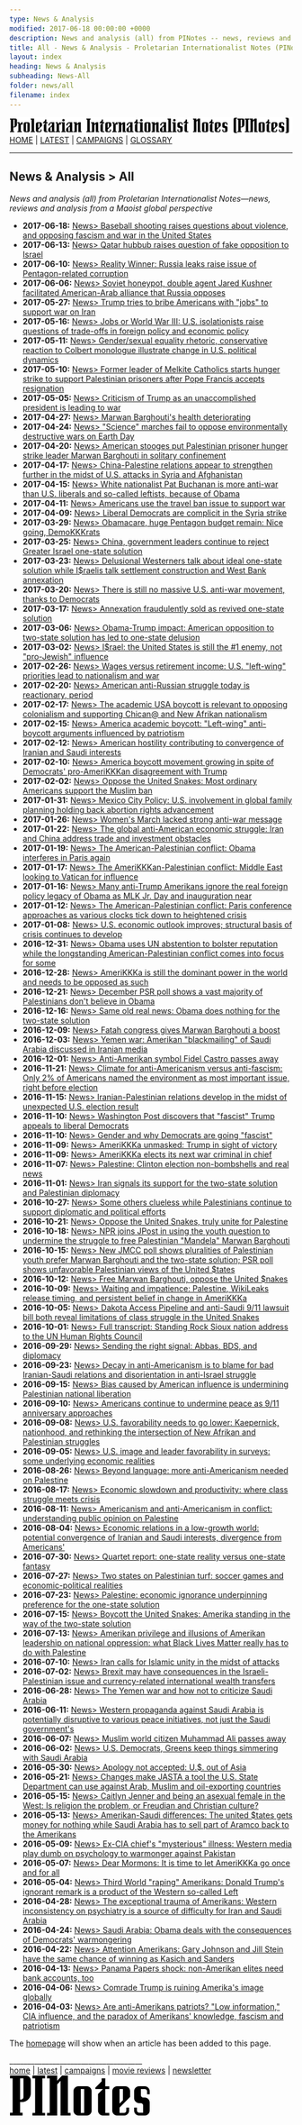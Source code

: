 ```yaml
---
type: News & Analysis
modified: 2017-06-18 00:00:00 +0000
description: News and analysis (all) from PINotes -- news, reviews and analysis from a Maoist global perspective
title: All - News & Analysis - Proletarian Internationalist Notes (PINotes)
layout: index
heading: News & Analysis
subheading: News-All
folder: news/all
filename: index
---
```

<div class="hide"><p id="banner-md"><a href="../../index.md"><img src="../../_layouts/images/banner_small_600.png" alt="Proletarian Internationalist Notes (PINotes)" /></a><br /><a href="../../index.md">HOME</a> | <a href="../../pages/latest.md">LATEST</a> | <a href="../../pages/agitation/index.md">CAMPAIGNS</a> | <a href="../../pages/glossary/index.md">GLOSSARY</a></p><hr /><h2>News & Analysis &gt; All</h2></div><p><i>News and analysis (all) from Proletarian Internationalist Notes&mdash;news, reviews and analysis from a Maoist global perspective</i></p><div class="hide">

<ul id="list1">
<li><b>2017-06-18:</b> <a href="../../_posts/2017-06-18-news-violence-fascism-baseball-shooting.md">News> Baseball shooting raises questions about violence, and opposing fascism and war in the United States</a></li>
<li><b>2017-06-13:</b> <a href="../../_posts/2017-06-13-news-Qatar-blockade.md">News> Qatar hubbub raises question of fake opposition to Israel</a></li>
<li><b>2017-06-10:</b> <a href="../../_posts/2017-06-10-news-corruption-Reality-Winner.md">News> Reality Winner: Russia leaks raise issue of Pentagon-related corruption</a></li>
<li><b>2017-06-06:</b> <a href="../../_posts/2017-06-06-news-Kushner-Arab-NATO.md">News> Soviet honeypot, double agent Jared Kushner facilitated American-Arab alliance that Russia opposes</a></li>
<li><b>2017-05-27:</b> <a href="../../_posts/2017-05-27-news-Trump-Middle-East-tour.md">News> Trump tries to bribe Americans with "jobs" to support war on Iran</a></li>
<li><b>2017-05-16:</b> <a href="../../_posts/2017-05-16-news-Buchanan-tradeoffs.md">News> Jobs or World War III: U.S. isolationists raise questions of trade-offs in foreign policy and economic policy</a></li>
<li><b>2017-05-11:</b> <a href="../../_posts/2017-05-11-news-Colbert-warmongering-homophobia.md">News> Gender/sexual equality rhetoric, conservative reaction to Colbert monologue illustrate change in U.S. political dynamics</a></li>
<li><b>2017-05-10:</b> <a href="../../_posts/2017-05-10-news-Gregory-III-Laham-hunger-strike.md">News> Former leader of Melkite Catholics starts hunger strike to support Palestinian prisoners after Pope Francis accepts resignation</a></li>
<li><b>2017-05-05:</b> <a href="../../_posts/2017-05-05-news-Trump-first-100-days.md">News> Criticism of Trump as an unaccomplished president is leading to war</a></li>
<li><b>2017-04-27:</b> <a href="../../_posts/2017-04-27-news-Marwan-Barghouti-health-deteriorating.md">News> Marwan Barghouti's health deteriorating</a></li>
<li><b>2017-04-24:</b> <a href="../../_posts/2017-04-24-news-March-for-Science.md">News> "Science" marches fail to oppose environmentally destructive wars on Earth Day</a></li>
<li><b>2017-04-20:</b> <a href="../../_posts/2017-04-20-news-Marwan-Barghouti-solitary-confinement.md">News> American stooges put Palestinian prisoner hunger strike leader Marwan Barghouti in solitary confinement</a></li>
<li><b>2017-04-17:</b> <a href="../../_posts/2017-04-17-news-2017-April-MOAB-attack.md">News> China-Palestine relations appear to strengthen further in the midst of U.S. attacks in Syria and Afghanistan</a></li>
<li><b>2017-04-15:</b> <a href="../../_posts/2017-04-15-news-Syria-strike-Buchanan.md">News> White nationalist Pat Buchanan is more anti-war than U.S. liberals and so-called leftists, because of Obama</a></li>
<li><b>2017-04-11:</b> <a href="../../_posts/2017-04-11-news-travel-ban-Syria-warmongering.md">News> Americans use the travel ban issue to support war</a></li>
<li><b>2017-04-09:</b> <a href="../../_posts/2017-04-09-news-2017-April-Syria-air-base-strike.md">News> Liberal Democrats are complicit in the Syria strike</a></li>
<li><b>2017-03-29:</b> <a href="../../_posts/2017-03-29-news-Obamacare-replacement-failure.md">News> Obamacare, huge Pentagon budget remain: Nice going, DemoKKKrats</a></li>
<li><b>2017-03-25:</b> <a href="../../_posts/2017-03-25-news-two-state-solution-elites.md">News> China, government leaders continue to reject Greater Israel one-state solution</a></li>
<li><b>2017-03-23:</b> <a href="../../_posts/2017-03-23-news-annexation-false-one-state-solution.md">News> Delusional Westerners talk about ideal one-state solution while I$raelis talk settlement construction and West Bank annexation</a></li>
<li><b>2017-03-20:</b> <a href="../../_posts/2017-03-20-news-US-antiwar-movement-Democrats-Korea-Russia.md">News> There is still no massive U.S. anti-war movement, thanks to Democrats</a></li>
<li><b>2017-03-17:</b> <a href="../../_posts/2017-03-17-news-one-state-annexationism.md">News> Annexation fraudulently sold as revived one-state solution</a></li>
<li><b>2017-03-06:</b> <a href="../../_posts/2017-03-06-news-Obama-Trump-one-state-solution.md">News> Obama-Trump impact: American opposition to two-state solution has led to one-state delusion</a></li>
<li><b>2017-03-02:</b> <a href="../../_posts/2017-03-02-news-Israel-Iranian-media-united-fronts.md">News> I$rael: the United States is still the #1 enemy, not "pro-Jewish" influence</a></li>
<li><b>2017-02-26:</b> <a href="../../_posts/2017-02-26-news-Acosta-wages-Dow-nationalism.md">News> Wages versus retirement income: U.S. "left-wing" priorities lead to nationalism and war</a></li>
<li><b>2017-02-20:</b> <a href="../../_posts/2017-02-20-news-Flynngate-fascism.md">News> American anti-Russian struggle today is reactionary, period</a></li>
<li><b>2017-02-17:</b> <a href="../../_posts/2017-02-17-news-US-academic-boycott-colonialism-nationalism.md">News> The academic USA boycott is relevant to opposing colonialism and supporting Chican@ and New Afrikan nationalism</a></li>
<li><b>2017-02-15:</b> <a href="../../_posts/2017-02-15-news-US-academic-boycott-Chicana-New-Afrikan-nationalism.md">News> America academic boycott: "Left-wing" anti-boycott arguments influenced by patriotism</a></li>
<li><b>2017-02-12:</b> <a href="../../_posts/2017-02-12-news-38th-Islamic-Revolution-anniversary.md">News> American hostility contributing to convergence of Iranian and Saudi interests</a></li>
<li><b>2017-02-10:</b> <a href="../../_posts/2017-02-10-news-travel-ban-America-boycott.md">News> America boycott movement growing in spite of Democrats' pro-AmeriKKKan disagreement with Trump</a></li>
<li><b>2017-02-02:</b> <a href="../../_posts/2017-02-02-news-Muslim-ban-monopoly-capitalism.md">News> Oppose the United Snakes: Most ordinary Americans support the Muslim ban</a></li>
<li><b>2017-01-31:</b> <a href="../../_posts/2017-01-31-news-Mexico-City-Policy.md">News> Mexico City Policy: U.S. involvement in global family planning holding back abortion rights advancement</a></li>
<li><b>2017-01-26:</b> <a href="../../_posts/2017-01-26-news-Womens-March-antiwar.md">News> Women's March lacked strong anti-war message</a></li>
<li><b>2017-01-22:</b> <a href="../../_posts/2017-01-22-news-2017-World-Economic-Forum-China-Iran.md">News> The global anti-American economic struggle: Iran and China address trade and investment obstacles</a></li>
<li><b>2017-01-19:</b> <a href="../../_posts/2017-01-19-news-Jan2017-Paris-Mideast-conference-Pew-survey.md">News> The American-Palestinian conflict: Obama interferes in Paris again</a></li>
<li><b>2017-01-17:</b> <a href="../../_posts/2017-01-17-news-Vatican-Palestinian-embassy-Iran.md">News> The AmeriKKKan-Palestinian conflict: Middle East looking to Vatican for influence</a></li>
<li><b>2017-01-16:</b> <a href="../../_posts/2017-01-16-news-MLK-Day-Obama-legacy.md">News> Many anti-Trump Amerikans ignore the real foreign policy legacy of Obama as MLK Jr. Day and inauguration near</a></li>
<li><b>2017-01-12:</b> <a href="../../_posts/2017-01-12-news-American-Palestinian-conflict-Paris-conference-approaches.md">News> The American-Palestinian conflict: Paris conference approaches as various clocks tick down to heightened crisis</a></li>
<li><b>2017-01-08:</b> <a href="../../_posts/2017-01-08-news-Jan2017-US-economic-outlook.md">News> U.S. economic outlook improves; structural basis of crisis continues to develop</a></li>
<li><b>2016-12-31:</b> <a href="../../_posts/2016-12-31-news-American-Palestinian-conflict.md">News> Obama uses UN abstention to bolster reputation while the longstanding American-Palestinian conflict comes into focus for some</a></li>
<li><b>2016-12-28:</b> <a href="../../_posts/2016-12-28-news-US-hegemony-UNSC-settlements-resolution.md">News> AmeriKKKa is still the dominant power in the world and needs to be opposed as such</a></li>
<li><b>2016-12-21:</b> <a href="../../_posts/2016-12-21-news-Dec2016-PSR-poll.md">News> December PSR poll shows a vast majority of Palestinians don't believe in Obama</a></li>
<li><b>2016-12-16:</b> <a href="../../_posts/2016-12-16-news-JSFP-left-wing-Zionism.md">News> Same old real news: Obama does nothing for the two-state solution</a></li>
<li><b>2016-12-09:</b> <a href="../../_posts/2016-12-09-news-Fatah-congress-Marwan-Barghouti.md">News> Fatah congress gives Marwan Barghouti a boost</a></li>
<li><b>2016-12-03:</b> <a href="../../_posts/2016-12-03-news-Yemen-American-blackmail.md">News> Yemen war: Amerikan "blackmailing" of Saudi Arabia discussed in Iranian media</a></li>
<li><b>2016-12-01:</b> <a href="../../_posts/2016-12-01-news-Fidel-Castro-passes.md">News> Anti-Amerikan symbol Fidel Castro passes away</a></li>
<li><b>2016-11-21:</b> <a href="../../_posts/2016-11-21-news-climate-change-Saudi-Arabia.md">News> Climate for anti-Americanism versus anti-fascism: Only 2% of Americans named the environment as most important issue, right before election</a></li>
<li><b>2016-11-15:</b> <a href="../../_posts/2016-11-15-news-Palestine-Iran-Abbas.md">News> Iranian-Palestinian relations develop in the midst of unexpected U.S. election result</a></li>
<li><b>2016-11-10:</b> <a href="../../_posts/2016-11-10-news-Trump-liberalism-Ehrenfreund.md">News> Washington Post discovers that "fascist" Trump appeals to liberal Democrats</a></li>
<li><b>2016-11-10:</b> <a href="../../_posts/2016-11-10-news-Trump-gender-appeal.md">News> Gender and why Democrats are going "fascist"</a></li>
<li><b>2016-11-09:</b> <a href="../../_posts/2016-11-09-news-AmeriKKKa-unmasked.md">News> AmeriKKKa unmasked: Trump in sight of victory</a></li>
<li><b>2016-11-09:</b> <a href="../../_posts/2016-11-09-news-2016-US-election-day.md">News> AmeriKKKa elects its next war criminal in chief</a></li>
<li><b>2016-11-07:</b> <a href="../../_posts/2016-11-07-news-Mohammed-Dahlan-Maan.md">News> Palestine: Clinton election non-bombshells and real news</a></li>
<li><b>2016-11-01:</b> <a href="../../_posts/2016-11-01-news-Iran-two-state-solution.md">News> Iran signals its support for the two-state solution and Palestinian diplomacy</a></li>
<li><b>2016-10-27:</b> <a href="../../_posts/2016-10-27-news-An-Najah-poll.md">News> Some others clueless while Palestinians continue to support diplomatic and political efforts</a></li>
<li><b>2016-10-21:</b> <a href="../../_posts/2016-10-21-news-Unite-for-Palestine.md">News> Oppose the United Snakes, truly unite for Palestine</a></li>
<li><b>2016-10-18:</b> <a href="../../_posts/2016-10-18-news-Marwan-Barghouti-NPR.md">News> NPR joins JPost in using the youth question to undermine the struggle to free Palestinian "Mandela" Marwan Barghouti</a></li>
<li><b>2016-10-15:</b> <a href="../../_posts/2016-10-15-news-Marwan-Barghouti-polls.md">News> New JMCC poll shows pluralities of Palestinian youth prefer Marwan Barghouti and the two-state solution; PSR poll shows unfavorable Palestinian views of the United $tates</a></li>
<li><b>2016-10-12:</b> <a href="../../_posts/2016-10-12-news-Free-Marwan-Barghouti.md">News> Free Marwan Barghouti, oppose the United $nakes</a></li>
<li><b>2016-10-09:</b> <a href="../../_posts/2016-10-09-news-Palestine-WikiLeaks-election-public-opinion.md">News> Waiting and impatience: Palestine, WikiLeaks release timing, and persistent belief in change in AmeriKKKa</a></li>
<li><b>2016-10-05:</b> <a href="../../_posts/2016-10-05-news-DAPL-JASTA.md">News> Dakota Access Pipeline and anti-Saudi 9/11 lawsuit bill both reveal limitations of class struggle in the United Snakes</a></li>
<li><b>2016-10-01:</b> <a href="../../_posts/2016-10-01-news-black-snake-Sioux-UNHRC-statement.md">News> Full transcript: Standing Rock Sioux nation address to the UN Human Rights Council</a></li>
<li><b>2016-09-29:</b> <a href="../../_posts/2016-09-29-news-Abbas-BDS-diplomacy.md">News> Sending the right signal: Abbas, BDS, and diplomacy</a></li>
<li><b>2016-09-23:</b> <a href="../../_posts/2016-09-23-news-Decay-in-anti-Americanism.md">News> Decay in anti-Americanism is to blame for bad Iranian-Saudi relations and disorientation in anti-Israel struggle</a></li>
<li><b>2016-09-15:</b> <a href="../../_posts/2016-09-15-news-Palestine-Sweden-diplomacy-public-opinion.md">News> Bias caused by American influence is undermining Palestinian national liberation</a></li>
<li><b>2016-09-10:</b> <a href="../../_posts/2016-09-10-news-JASTA-911-anniversary.md">News> Americans continue to undermine peace as 9/11 anniversary approaches</a></li>
<li><b>2016-09-08:</b> <a href="../../_posts/2016-09-08-news-Kaepernick-New-Afrikan-nationhood.md">News> U.S. favorability needs to go lower: Kaepernick, nationhood, and rethinking the intersection of New Afrikan and Palestinian struggles</a></li>
<li><b>2016-09-05:</b> <a href="../../_posts/2016-09-05-news-American-favorability-differences.md">News> U.S. image and leader favorability in surveys: some underlying economic realities</a></li>
<li><b>2016-08-26:</b> <a href="../../_posts/2016-08-26-news-Palestine-settler-colonialism.md">News> Beyond language: more anti-Americanism needed on Palestine</a></li>
<li><b>2016-08-17:</b> <a href="../../_posts/2016-08-17-news-economic-slowdown-productivity.md">News> Economic slowdown and productivity: where class struggle meets crisis</a></li>
<li><b>2016-08-11:</b> <a href="../../_posts/2016-08-11-news-Palestine-public-opinion.md">News> Americanism and anti-Americanism in conflict: understanding public opinion on Palestine</a></li>
<li><b>2016-08-04:</b> <a href="../../_posts/2016-08-04-news-Iranian-Saudi-convergence.md">News> Economic relations in a low-growth world: potential convergence of Iranian and Saudi interests, divergence from Americans'</a></li>
<li><b>2016-07-30:</b> <a href="../../_posts/2016-07-30-news-one-state-solution.md">News> Quartet report: one-state reality versus one-state fantasy</a></li>
<li><b>2016-07-27:</b> <a href="../../_posts/2016-07-27-news-two-state-solution-Iran.md">News> Two states on Palestinian turf: soccer games and economic-political realities</a></li>
<li><b>2016-07-23:</b> <a href="../../_posts/2016-07-23-news-Palestine-one-state-solution.md">News> Palestine: economic ignorance underpinning preference for the one-state solution</a></li>
<li><b>2016-07-15:</b> <a href="../../_posts/2016-07-15-news-Boycott-United-States.md">News> Boycott the United Snakes: Amerika standing in the way of the two-state solution</a></li>
<li><b>2016-07-13:</b> <a href="../../_posts/2016-07-13-news-Black-Lives-Matter-Palestine.md">News> Amerikan privilege and illusions of Amerikan leadership on national oppression: what Black Lives Matter really has to do with Palestine</a></li>
<li><b>2016-07-10:</b> <a href="../../_posts/2016-07-10-news-Saudi-Arabia-bombings.md">News> Iran calls for Islamic unity in the midst of attacks</a></li>
<li><b>2016-07-02:</b> <a href="../../_posts/2016-07-02-news-Brexit-Palestine-currencies.md">News> Brexit may have consequences in the Israeli-Palestinian issue and currency-related international wealth transfers</a></li>
<li><b>2016-06-28:</b> <a href="../../_posts/2016-06-28-news-Yemen-war-Saudi-Arabia.md">News> The Yemen war and how not to criticize Saudi Arabia</a></li>
<li><b>2016-06-11:</b> <a href="../../_posts/2016-06-11-news-Saudi-Peace-Initiative.md">News> Western propaganda against Saudi Arabia is potentially disruptive to various peace initiatives, not just the Saudi government's</a></li>
<li><b>2016-06-07:</b> <a href="../../_posts/2016-06-07-news-Muhammad-Ali-passes.md">News> Muslim world citizen Muhammad Ali passes away</a></li>
<li><b>2016-06-02:</b> <a href="../../_posts/2016-06-02-news-Democrats-Greens-Saudis.md">News> U.S. Democrats, Greens keep things simmering with Saudi Arabia</a></li>
<li><b>2016-05-30:</b> <a href="../../_posts/2016-05-30-news-Obama-Hiroshima-visit.md">News> Apology not accepted: U.$. out of Asia</a></li>
<li><b>2016-05-21:</b> <a href="../../_posts/2016-05-21-news-Revised-JASTA-State-tool.md">News> Changes make JASTA a tool the U.S. State Department can use against Arab, Muslim and oil-exporting countries</a></li>
<li><b>2016-05-15:</b> <a href="../../_posts/2016-05-15-news-Caitlyn-Jenner.md">News> Caitlyn Jenner and being an asexual female in the West: Is religion the problem, or Freudian and Christian culture?</a></li>
<li><b>2016-05-13:</b> <a href="../../_posts/2016-05-13-news-Amerikan-Saudi-differences.md">News> Amerikan-Saudi differences: The united $tates gets money for nothing while Saudi Arabia has to sell part of Aramco back to the Amerikans</a></li>
<li><b>2016-05-09:</b> <a href="../../_posts/2016-05-09-news-CIA-mysterious-illness.md">News> Ex-CIA chief's "mysterious" illness: Western media play dumb on psychology to warmonger against Pakistan</a></li>
<li><b>2016-05-07:</b> <a href="../../_posts/2016-05-07-news-Dear-Mormons.md">News> Dear Mormons: It is time to let AmeriKKKa go once and for all</a></li>
<li><b>2016-05-04:</b> <a href="../../_posts/2016-05-04-news-Trump-China-rape-remark.md">News> Third World "raping" Amerikans: Donald Trump's ignorant remark is a product of the Western so-called Left</a></li>
<li><b>2016-04-28:</b> <a href="../../_posts/2016-04-28-news-The-exceptional-trauma-of-Amerikans.md">News> The exceptional trauma of Amerikans: Western inconsistency on psychiatry is a source of difficulty for Iran and Saudi Arabia</a></li>
<li><b>2016-04-24:</b> <a href="../../_posts/2016-04-24-news-911-lawsuit-bill.md">News> Saudi Arabia: Obama deals with the consequences of Democrats' warmongering</a></li>
<li><b>2016-04-22:</b> <a href="../../_posts/2016-04-22-news-Gary-Johnson-and-Jill-Stein.md">News> Attention Amerikans: Gary Johnson and Jill Stein have the same chance of winning as Kasich and Sanders</a></li>
<li><b>2016-04-13:</b> <a href="../../_posts/2016-04-13-news-Panama-Papers-shock.md">News> Panama Papers shock: non-Amerikan elites need bank accounts, too</a></li>
<li><b>2016-04-06:</b> <a href="../../_posts/2016-04-06-news-Comrade-Trump-is-ruining.md">News> Comrade Trump is ruining Amerika's image globally</a></li>
<li><b>2016-04-03:</b> <a href="../../_posts/2016-04-03-news-Are-anti-Amerikans-patriots.md">News> Are anti-Amerikans patriots? "Low information," CIA influence, and the paradox of Amerikans' knowledge, fascism and patriotism</a></li>
</ul>

<p><!-- This page is empty at the moment. Please check the <a href="../../index.md">homepage</a> later. -->The <a href="../../index.md">homepage</a> will show when an article has been added to this page.</p>

<p>_____________________________________<br /><a href="../../index.md">home</a> | <a href="../../pages/latest.md">latest</a> | <a href="../../pages/agitation/index.md">campaigns</a> | <a href="../../reviews/movies/index.md">movie reviews</a> | <a href="../../pages/newsletter/index.md">newsletter</a><br /><a href="../../index.md"><img src="../../_layouts/images/logo_250.png" alt="PINotes" /></a></p><pre>
&nbsp;
&nbsp;
&nbsp;
&nbsp;
&nbsp;
&nbsp;
&nbsp;
&nbsp;
&nbsp;
&nbsp;
&nbsp;
&nbsp;
&nbsp;
&nbsp;
&nbsp;
&nbsp;
&nbsp;
&nbsp;
&nbsp;
&nbsp;
&nbsp;
&nbsp;
&nbsp;
&nbsp;
&nbsp;
&nbsp;
&nbsp;
&nbsp;
&nbsp;
&nbsp;
&nbsp;
&nbsp;
&nbsp;
&nbsp;
&nbsp;
&nbsp;
&nbsp;
&nbsp;
&nbsp;
&nbsp;
&nbsp;
&nbsp;
&nbsp;
&nbsp;
&nbsp;
&nbsp;
&nbsp;
&nbsp;
&nbsp;
&nbsp;
&nbsp;
&nbsp;
&nbsp;
&nbsp;
&nbsp;
&nbsp;
&nbsp;
&nbsp;
&nbsp;
&nbsp;
&nbsp;
&nbsp;
&nbsp;
&nbsp;
&nbsp;
&nbsp;
&nbsp;
&nbsp;
&nbsp;
&nbsp;
&nbsp;
&nbsp;
&nbsp;
&nbsp;
&nbsp;
&nbsp;
&nbsp;
&nbsp;
&nbsp;
&nbsp;
&nbsp;
&nbsp;
&nbsp;
&nbsp;
&nbsp;
&nbsp;
&nbsp;
&nbsp;
&nbsp;
&nbsp;
&nbsp;
&nbsp;
&nbsp;
&nbsp;
&nbsp;
&nbsp;
&nbsp;
&nbsp;
&nbsp;
&nbsp;
&nbsp;
&nbsp;
&nbsp;
&nbsp;
&nbsp;
&nbsp;
&nbsp;
&nbsp;
&nbsp;
&nbsp;
&nbsp;
&nbsp;
&nbsp;
&nbsp;
&nbsp;
&nbsp;
&nbsp;
&nbsp;
&nbsp;
&nbsp;
&nbsp;
&nbsp;
&nbsp;
&nbsp;
&nbsp;
&nbsp;
&nbsp;
&nbsp;
&nbsp;
&nbsp;
&nbsp;
&nbsp;
&nbsp;
&nbsp;
&nbsp;
&nbsp;
&nbsp;
&nbsp;
&nbsp;
&nbsp;
&nbsp;
&nbsp;
&nbsp;
&nbsp;
&nbsp;
&nbsp;
&nbsp;
&nbsp;
&nbsp;
&nbsp;
&nbsp;
&nbsp;
&nbsp;
&nbsp;
&nbsp;
&nbsp;
&nbsp;
&nbsp;
&nbsp;
&nbsp;
&nbsp;
&nbsp;
&nbsp;
&nbsp;
&nbsp;
&nbsp;
&nbsp;
&nbsp;
&nbsp;
&nbsp;
&nbsp;
&nbsp;
&nbsp;
&nbsp;
&nbsp;
&nbsp;
&nbsp;
&nbsp;
&nbsp;
&nbsp;
&nbsp;
&nbsp;
&nbsp;
&nbsp;
&nbsp;
&nbsp;
&nbsp;
&nbsp;
&nbsp;
&nbsp;
&nbsp;
&nbsp;
&nbsp;
&nbsp;
&nbsp;
&nbsp;
&nbsp;
&nbsp;
&nbsp;
&nbsp;
</pre><p>The links below are for the HTML edition of this site and do not work here with the exception of external links. They should match the links above except for the "html" extension.</p></div>

<ul id="list2">
<li><b>2017-06-18:</b> <a href="../../article/news-violence-fascism-baseball-shooting">News> Baseball shooting raises questions about violence, and opposing fascism and war in the United States</a></li>
<li><b>2017-06-13:</b> <a href="../../article/news-Qatar-blockade">News> Qatar hubbub raises question of fake opposition to Israel</a></li>
<li><b>2017-06-10:</b> <a href="../../article/news-corruption-Reality-Winner">News> Reality Winner: Russia leaks raise issue of Pentagon-related corruption</a></li>
<li><b>2017-06-06:</b> <a href="../../article/news-Kushner-Arab-NATO">News> Soviet honeypot, double agent Jared Kushner facilitated American-Arab alliance that Russia opposes</a></li>
<li><b>2017-05-27:</b> <a href="../../article/news-Trump-Middle-East-tour">News> Trump tries to bribe Americans with "jobs" to support war on Iran</a></li>
<li><b>2017-05-16:</b> <a href="../../article/news-Buchanan-tradeoffs">News> Jobs or World War III: U.S. isolationists raise questions of trade-offs in foreign policy and economic policy</a></li>
<li><b>2017-05-11:</b> <a href="../../article/news-Colbert-warmongering-homophobia">News> Gender/sexual equality rhetoric, conservative reaction to Colbert monologue illustrate change in U.S. political dynamics</a></li>
<li><b>2017-05-10:</b> <a href="../../article/news-Gregory-III-Laham-hunger-strike">News> Former leader of Melkite Catholics starts hunger strike to support Palestinian prisoners after Pope Francis accepts resignation</a></li>
<li><b>2017-05-05:</b> <a href="../../article/news-Trump-first-100-days">News> Criticism of Trump as an unaccomplished president is leading to war</a></li>
<li><b>2017-04-27:</b> <a href="../../article/news-Marwan-Barghouti-health-deteriorating">News> Marwan Barghouti's health deteriorating</a></li>
<li><b>2017-04-24:</b> <a href="../../article/news-March-for-Science">News> "Science" marches fail to oppose environmentally destructive wars on Earth Day</a></li>
<li><b>2017-04-20:</b> <a href="../../article/news-Marwan-Barghouti-solitary-confinement">News> American stooges put Palestinian prisoner hunger strike leader Marwan Barghouti in solitary confinement</a></li>
<li><b>2017-04-17:</b> <a href="../../article/news-2017-April-MOAB-attack">News> China-Palestine relations appear to strengthen further in the midst of U.S. attacks in Syria and Afghanistan</a></li>
<li><b>2017-04-15:</b> <a href="../../article/news-Syria-strike-Buchanan">News> White nationalist Pat Buchanan is more anti-war than U.S. liberals and so-called leftists, because of Obama</a></li>
<li><b>2017-04-11:</b> <a href="../../article/news-travel-ban-Syria-warmongering">News> Americans use the travel ban issue to support war</a></li>
<li><b>2017-04-09:</b> <a href="../../article/news-2017-April-Syria-air-base-strike">News> Liberal Democrats are complicit in the Syria strike</a></li>
<li><b>2017-03-29:</b> <a href="../../article/news-Obamacare-replacement-failure">News> Obamacare, huge Pentagon budget remain: Nice going, DemoKKKrats</a></li>
<li><b>2017-03-25:</b> <a href="../../article/news-two-state-solution-elites">News> China, government leaders continue to reject Greater Israel one-state solution</a></li>
<li><b>2017-03-23:</b> <a href="../../article/news-annexation-false-one-state-solution">News> Delusional Westerners talk about ideal one-state solution while I$raelis talk settlement construction and West Bank annexation</a></li>
<li><b>2017-03-20:</b> <a href="../../article/news-US-antiwar-movement-Democrats-Korea-Russia">News> There is still no massive U.S. anti-war movement, thanks to Democrats</a></li>
<li><b>2017-03-17:</b> <a href="../../article/news-one-state-annexationism">News> Annexation fraudulently sold as revived one-state solution</a></li>
<li><b>2017-03-06:</b> <a href="../../article/news-Obama-Trump-one-state-solution">News> Obama-Trump impact: American opposition to two-state solution has led to one-state delusion</a></li>
<li><b>2017-03-02:</b> <a href="../../article/news-Israel-Iranian-media-united-fronts">News> I$rael: the United States is still the #1 enemy, not "pro-Jewish" influence</a></li>
<li><b>2017-02-26:</b> <a href="../../article/news-Acosta-wages-Dow-nationalism">News> Wages versus retirement income: U.S. "left-wing" priorities lead to nationalism and war</a></li>
<li><b>2017-02-20:</b> <a href="../../article/news-Flynngate-fascism">News> American anti-Russian struggle today is reactionary, period</a></li>
<li><b>2017-02-17:</b> <a href="../../article/news-US-academic-boycott-colonialism-nationalism">News> The academic USA boycott is relevant to opposing colonialism and supporting Chican@ and New Afrikan nationalism</a></li>
<li><b>2017-02-15:</b> <a href="../../article/news-US-academic-boycott-Chicana-New-Afrikan-nationalism">News> America academic boycott: "Left-wing" anti-boycott arguments influenced by patriotism</a></li>
<li><b>2017-02-12:</b> <a href="../../article/news-38th-Islamic-Revolution-anniversary">News> American hostility contributing to convergence of Iranian and Saudi interests</a></li>
<li><b>2017-02-10:</b> <a href="../../article/news-travel-ban-America-boycott">News> America boycott movement growing in spite of Democrats' pro-AmeriKKKan disagreement with Trump</a></li>
<li><b>2017-02-02:</b> <a href="../../article/news-Muslim-ban-monopoly-capitalism">News> Oppose the United Snakes: Most ordinary Americans support the Muslim ban</a></li>
<li><b>2017-01-31:</b> <a href="../../article/news-Mexico-City-Policy">News> Mexico City Policy: U.S. involvement in global family planning holding back abortion rights advancement</a></li>
<li><b>2017-01-26:</b> <a href="../../article/news-Womens-March-antiwar">News> Women's March lacked strong anti-war message</a></li>
<li><b>2017-01-22:</b> <a href="../../article/news-2017-World-Economic-Forum-China-Iran">News> The global anti-American economic struggle: Iran and China address trade and investment obstacles</a></li>
<li><b>2017-01-19:</b> <a href="../../article/news-Jan2017-Paris-Mideast-conference-Pew-survey">News> The American-Palestinian conflict: Obama interferes in Paris again</a></li>
<li><b>2017-01-17:</b> <a href="../../article/news-Vatican-Palestinian-embassy-Iran">News> The AmeriKKKan-Palestinian conflict: Middle East looking to Vatican for influence</a></li>
<li><b>2017-01-16:</b> <a href="../../article/news-MLK-Day-Obama-legacy">News> Many anti-Trump Amerikans ignore the real foreign policy legacy of Obama as MLK Jr. Day and inauguration near</a></li>
<li><b>2017-01-12:</b> <a href="../../article/news-American-Palestinian-conflict-Paris-conference-approaches">News> The American-Palestinian conflict: Paris conference approaches as various clocks tick down to heightened crisis</a></li>
<li><b>2017-01-08:</b> <a href="../../article/news-Jan2017-US-economic-outlook">News> U.S. economic outlook improves; structural basis of crisis continues to develop</a></li>
<li><b>2016-12-31:</b> <a href="../../article/news-American-Palestinian-conflict">News> Obama uses UN abstention to bolster reputation while the longstanding American-Palestinian conflict comes into focus for some</a></li>
<li><b>2016-12-28:</b> <a href="../../article/news-US-hegemony-UNSC-settlements-resolution">News> AmeriKKKa is still the dominant power in the world and needs to be opposed as such</a></li>
<li><b>2016-12-21:</b> <a href="../../article/news-Dec2016-PSR-poll">News> December PSR poll shows a vast majority of Palestinians don't believe in Obama</a></li>
<li><b>2016-12-16:</b> <a href="../../article/news-JSFP-left-wing-Zionism">News> Same old real news: Obama does nothing for the two-state solution</a></li>
<li><b>2016-12-09:</b> <a href="../../article/news-Fatah-congress-Marwan-Barghouti">News> Fatah congress gives Marwan Barghouti a boost</a></li>
<li><b>2016-12-03:</b> <a href="../../article/news-Yemen-American-blackmail">News> Yemen war: Amerikan "blackmailing" of Saudi Arabia discussed in Iranian media</a></li>
<li><b>2016-12-01:</b> <a href="../../article/news-Fidel-Castro-passes">News> Anti-Amerikan symbol Fidel Castro passes away</a></li>
<li><b>2016-11-21:</b> <a href="../../article/news-climate-change-Saudi-Arabia">News> Climate for anti-Americanism versus anti-fascism: Only 2% of Americans named the environment as most important issue, right before election</a></li>
<li><b>2016-11-15:</b> <a href="../../article/news-Palestine-Iran-Abbas">News> Iranian-Palestinian relations develop in the midst of unexpected U.S. election result</a></li>
<li><b>2016-11-10:</b> <a href="../../article/news-Trump-liberalism-Ehrenfreund">News> Washington Post discovers that "fascist" Trump appeals to liberal Democrats</a></li>
<li><b>2016-11-10:</b> <a href="../../article/news-Trump-gender-appeal">News> Gender and why Democrats are going "fascist"</a></li>
<li><b>2016-11-09:</b> <a href="../../article/news-AmeriKKKa-unmasked">News> AmeriKKKa unmasked: Trump in sight of victory</a></li>
<li><b>2016-11-09:</b> <a href="../../article/news-2016-US-election-day">News> AmeriKKKa elects its next war criminal in chief</a></li>
<li><b>2016-11-07:</b> <a href="../../article/news-Mohammed-Dahlan-Maan">News> Palestine: Clinton election non-bombshells and real news</a></li>
<li><b>2016-11-01:</b> <a href="../../article/news-Iran-two-state-solution">News> Iran signals its support for the two-state solution and Palestinian diplomacy</a></li>
<li><b>2016-10-27:</b> <a href="../../article/news-An-Najah-poll">News> Some others clueless while Palestinians continue to support diplomatic and political efforts</a></li>
<li><b>2016-10-21:</b> <a href="../../article/news-Unite-for-Palestine">News> Oppose the United Snakes, truly unite for Palestine</a></li>
<li><b>2016-10-18:</b> <a href="../../article/news-Marwan-Barghouti-NPR">News> NPR joins JPost in using the youth question to undermine the struggle to free Palestinian "Mandela" Marwan Barghouti</a></li>
<li><b>2016-10-15:</b> <a href="../../article/news-Marwan-Barghouti-polls">News> New JMCC poll shows pluralities of Palestinian youth prefer Marwan Barghouti and the two-state solution; PSR poll shows unfavorable Palestinian views of the United $tates</a></li>
<li><b>2016-10-12:</b> <a href="../../article/news-Free-Marwan-Barghouti">News> Free Marwan Barghouti, oppose the United $nakes</a></li>
<li><b>2016-10-09:</b> <a href="../../article/news-Palestine-WikiLeaks-election-public-opinion">News> Waiting and impatience: Palestine, WikiLeaks release timing, and persistent belief in change in AmeriKKKa</a></li>
<li><b>2016-10-05:</b> <a href="../../article/news-DAPL-JASTA">News> Dakota Access Pipeline and anti-Saudi 9/11 lawsuit bill both reveal limitations of class struggle in the United Snakes</a></li>
<li><b>2016-10-01:</b> <a href="../../article/news-black-snake-Sioux-UNHRC-statement">News> Full transcript: Standing Rock Sioux nation address to the UN Human Rights Council</a></li>
<li><b>2016-09-29:</b> <a href="../../article/news-Abbas-BDS-diplomacy">News> Sending the right signal: Abbas, BDS, and diplomacy</a></li>
<li><b>2016-09-23:</b> <a href="../../article/news-Decay-in-anti-Americanism">News> Decay in anti-Americanism is to blame for bad Iranian-Saudi relations and disorientation in anti-Israel struggle</a></li>
<li><b>2016-09-15:</b> <a href="../../article/news-Palestine-Sweden-diplomacy-public-opinion">News> Bias caused by American influence is undermining Palestinian national liberation</a></li>
<li><b>2016-09-10:</b> <a href="../../article/news-JASTA-911-anniversary">News> Americans continue to undermine peace as 9/11 anniversary approaches</a></li>
<li><b>2016-09-08:</b> <a href="../../article/news-Kaepernick-New-Afrikan-nationhood">News> U.S. favorability needs to go lower: Kaepernick, nationhood, and rethinking the intersection of New Afrikan and Palestinian struggles</a></li>
<li><b>2016-09-05:</b> <a href="../../article/news-American-favorability-differences">News> U.S. image and leader favorability in surveys: some underlying economic realities</a></li>
<li><b>2016-08-26:</b> <a href="../../article/news-Palestine-settler-colonialism">News> Beyond language: more anti-Americanism needed on Palestine</a></li>
<li><b>2016-08-17:</b> <a href="../../article/news-economic-slowdown-productivity">News> Economic slowdown and productivity: where class struggle meets crisis</a></li>
<li><b>2016-08-11:</b> <a href="../../article/news-Palestine-public-opinion">News> Americanism and anti-Americanism in conflict: understanding public opinion on Palestine</a></li>
<li><b>2016-08-04:</b> <a href="../../article/news-Iranian-Saudi-convergence">News> Economic relations in a low-growth world: potential convergence of Iranian and Saudi interests, divergence from Americans'</a></li>
<li><b>2016-07-30:</b> <a href="../../article/news-one-state-solution">News> Quartet report: one-state reality versus one-state fantasy</a></li>
<li><b>2016-07-27:</b> <a href="../../article/news-two-state-solution-Iran">News> Two states on Palestinian turf: soccer games and economic-political realities</a></li>
<li><b>2016-07-23:</b> <a href="../../article/news-Palestine-one-state-solution">News> Palestine: economic ignorance underpinning preference for the one-state solution</a></li>
<li><b>2016-07-15:</b> <a href="../../article/news-Boycott-United-States">News> Boycott the United Snakes: Amerika standing in the way of the two-state solution</a></li>
<li><b>2016-07-13:</b> <a href="../../article/news-Black-Lives-Matter-Palestine">News> Amerikan privilege and illusions of Amerikan leadership on national oppression: what Black Lives Matter really has to do with Palestine</a></li>
<li><b>2016-07-10:</b> <a href="../../article/news-Saudi-Arabia-bombings">News> Iran calls for Islamic unity in the midst of attacks</a></li>
<li><b>2016-07-02:</b> <a href="../../article/news-Brexit-Palestine-currencies">News> Brexit may have consequences in the Israeli-Palestinian issue and currency-related international wealth transfers</a></li>
<li><b>2016-06-28:</b> <a href="../../article/news-Yemen-war-Saudi-Arabia">News> The Yemen war and how not to criticize Saudi Arabia</a></li>
<li><b>2016-06-11:</b> <a href="../../article/news-Saudi-Peace-Initiative">News> Western propaganda against Saudi Arabia is potentially disruptive to various peace initiatives, not just the Saudi government's</a></li>
<li><b>2016-06-07:</b> <a href="../../article/news-Muhammad-Ali-passes">News> Muslim world citizen Muhammad Ali passes away</a></li>
<li><b>2016-06-02:</b> <a href="../../article/news-Democrats-Greens-Saudis">News> U.S. Democrats, Greens keep things simmering with Saudi Arabia</a></li>
<li><b>2016-05-30:</b> <a href="../../article/news-Obama-Hiroshima-visit">News> Apology not accepted: U.$. out of Asia</a></li>
<li><b>2016-05-21:</b> <a href="../../article/news-Revised-JASTA-State-tool">News> Changes make JASTA a tool the U.S. State Department can use against Arab, Muslim and oil-exporting countries</a></li>
<li><b>2016-05-15:</b> <a href="../../article/news-Caitlyn-Jenner">News> Caitlyn Jenner and being an asexual female in the West: Is religion the problem, or Freudian and Christian culture?</a></li>
<li><b>2016-05-13:</b> <a href="../../article/news-Amerikan-Saudi-differences">News> Amerikan-Saudi differences: The united $tates gets money for nothing while Saudi Arabia has to sell part of Aramco back to the Amerikans</a></li>
<li><b>2016-05-09:</b> <a href="../../article/news-CIA-mysterious-illness">News> Ex-CIA chief's "mysterious" illness: Western media play dumb on psychology to warmonger against Pakistan</a></li>
<li><b>2016-05-07:</b> <a href="../../article/news-Dear-Mormons">News> Dear Mormons: It is time to let AmeriKKKa go once and for all</a></li>
<li><b>2016-05-04:</b> <a href="../../article/news-Trump-China-rape-remark">News> Third World "raping" Amerikans: Donald Trump's ignorant remark is a product of the Western so-called Left</a></li>
<li><b>2016-04-28:</b> <a href="../../article/news-The-exceptional-trauma-of-Amerikans">News> The exceptional trauma of Amerikans: Western inconsistency on psychiatry is a source of difficulty for Iran and Saudi Arabia</a></li>
<li><b>2016-04-24:</b> <a href="../../article/news-911-lawsuit-bill">News> Saudi Arabia: Obama deals with the consequences of Democrats' warmongering</a></li>
<li><b>2016-04-22:</b> <a href="../../article/news-Gary-Johnson-and-Jill-Stein">News> Attention Amerikans: Gary Johnson and Jill Stein have the same chance of winning as Kasich and Sanders</a></li>
<li><b>2016-04-13:</b> <a href="../../article/news-Panama-Papers-shock">News> Panama Papers shock: non-Amerikan elites need bank accounts, too</a></li>
<li><b>2016-04-06:</b> <a href="../../article/news-Comrade-Trump-is-ruining">News> Comrade Trump is ruining Amerika's image globally</a></li>
<li><b>2016-04-03:</b> <a href="../../article/news-Are-anti-Amerikans-patriots">News> Are anti-Amerikans patriots? "Low information," CIA influence, and the paradox of Amerikans' knowledge, fascism and patriotism</a></li>
</ul>

<p><!-- This page is empty at the moment. Please check the <a href="../../index.html">homepage</a> later. -->The <a href="../../index.html">homepage</a> will show when an article has been added to this page.</p>
